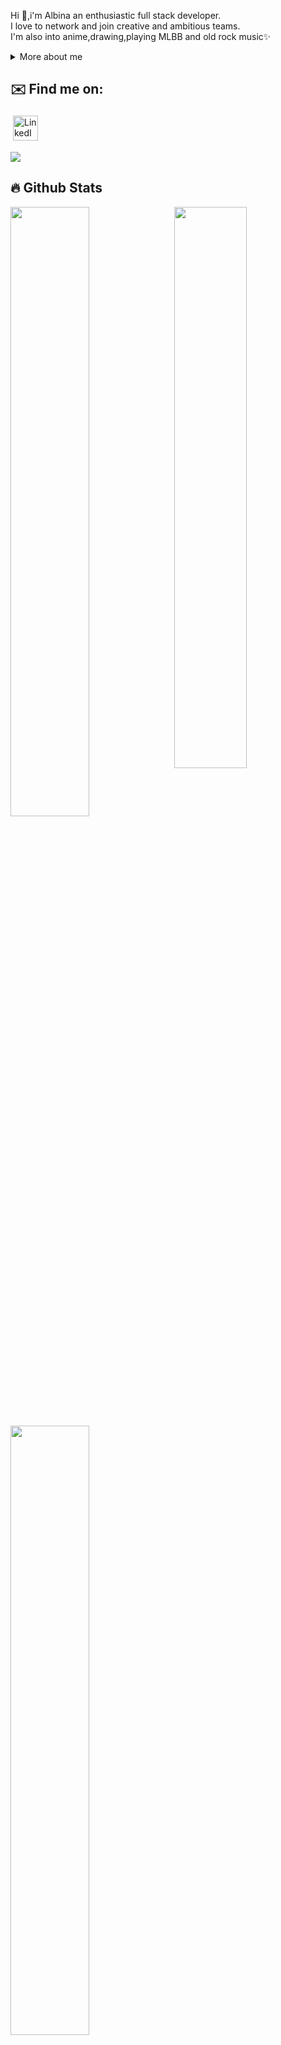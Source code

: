

<meta name="google-site-verification" content="Hcg5SWwt3EcjszXfPZ7LnZqhB2PzSpD5YESJvh3MVzo" />
<p>
Hi 👋,i'm Albina an enthusiastic full stack developer. <br>
I love to network and join creative and ambitious teams. <br>
I'm also into anime,drawing,playing MLBB and old rock music✨

<div>
<details>
  <summary>More about me</summary>

- 🔭 I’m currently on a journey to build **great** things

- 🌱 I’m currently learning **everything** 🤓

- 🤝 I’m looking for help with **finding projects to contribute to!**

</details>
  
</p>

## ✉️ Find me on:

<p align="left">
 <a href="https://al.linkedin.com/in/albina-boshku-143740213" target="_blank" rel="noopener noreferrer"> <img alt="LinkedIn" src="https://img.shields.io/badge/linkedin-%230077B5.svg?style=for-the-badge&logo=linkedin&logoColor=white" height="40" style="vertical-align:top; margin:4px"></a>
</p>

<img src="https://raw.githubusercontent.com/albinaboshku/albinaboshku/output/github-contribution-grid-snake.svg" />

## 🔥 Github Stats

<img align="right" src="https://github.com/albinaboshku/albinaboshku/blob/main/images/Satoru%20Gojo%20Hollow%20Purple%20-%20Imgur.gif" width="48%" />


<a align="left" href="https://github.com/albinaboshku"><img width="50%" src="https://github-readme-stats.vercel.app/api?username=albinaboshku&theme=midnight-purple&title_color=7134F0"></a>
  <a align="left" href="https://github.com/albinaboshku"><img width="50%" src="http://github-readme-streak-stats.herokuapp.com/?user=albinaboshku&theme=midnight-purple&date_format=M%20j%5B%2C%20Y%5D&ring=435CDE&fire=622BED&sideNums=622BED"></a>
  
  ## Programming skills
<p "
<img src="https://img.shields.io/badge/-JavaScript-blueviolet?style=flat-square&logo=javascript&logoColor=white" alt="JavaScript" height="40" width="120">
<img src="https://img.shields.io/badge/-PHP-blueviolet?style=flat-square&logo=php&logoColor=white" alt="PHP" height="40" width="120">
<img src="https://img.shields.io/badge/-Laravel-blueviolet?style=flat-square&logo=laravel&logoColor=white" alt="Laravel" height="40" width="120">
<img src="https://img.shields.io/badge/-HTML-blueviolet?style=flat-square&logo=html5&logoColor=white" alt="HTML" height="40" width="120">
<img src="https://img.shields.io/badge/-CSS-blueviolet?style=flat-square&logo=css3&logoColor=white" alt="CSS" height="40" width="120">
<img src="https://img.shields.io/badge/-VueJS-blueviolet?style=flat-square&logo=vue.js&logoColor=white" alt="VueJS" height="40" width="100">
<img src="https://img.shields.io/badge/-ReactJS-blueviolet?style=flat-square&logo=react&logoColor=white" alt="ReactJS" height="40" width="120">
<img src="https://img.shields.io/badge/-Redux-blueviolet?style=flat-square&logo=redux&logoColor=white" alt="Redux" height="40" width="120">
<img src="https://img.shields.io/badge/-Vuex-blueviolet?style=flat-square&logo=vuex&logoColor=white" alt="Vuex" height="40" width="120">
<img src="https://img.shields.io/badge/-Bootstrap-blueviolet?style=flat-square&logo=bootstrap&logoColor=white" alt="Bootstrap" height="40" width="120">
<img src="https://img.shields.io/badge/-MySQL-blueviolet?style=flat-square&logo=mysql&logoColor=white" alt="MySQL" height="40" width="120">
<img src="https://img.shields.io/badge/-Insomnia-blueviolet?style=flat-square&logo=insomnia&logoColor=white" alt="Insomnia" height="40" width="120">
<img src="https://img.shields.io/badge/-Java-blueviolet?style=flat-square&logo=java&logoColor=white" alt="Java" height="40" width="100">
<img src="https://img.shields.io/badge/-Cordova-blueviolet?style=flat-square&logo=apachecordova&logoColor=white" alt="Cordova" height="40" width="120">
<img src="https://img.shields.io/badge/-Quasar-blueviolet?style=flat-square&logo=quasar&logoColor=white" alt="Quasar" height="40" width="120">

</p>

